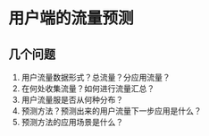 # 用户端的流量预测

## 几个问题

1. 用户流量数据形式？总流量？分应用流量？
2. 在何处收集流量？如何进行流量汇总？
3. 用户流量服是否从何种分布？
4. 预测方法？预测出来的用户流量下一步应用是什么？
5. 预测方法的应用场景是什么？

